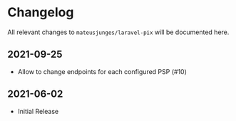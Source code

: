 # Changelog

All relevant changes to `mateusjunges/laravel-pix` will be documented here.

## 2021-09-25
- Allow to change endpoints for each configured PSP (#10)

## 2021-06-02
- Initial Release